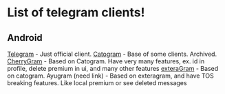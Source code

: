 # List of telegram clients!

## Android

[Telegram](https://telegram.org/android) - Just official client.
[Catogram](https://github.com/Catogram/Catogram) - Base of some clients. Archived.
[CherryGram](https://github.com/arsLan4k1390/Cherrygram) - Based on Catogram. Have very many features, ex. id in profile, delete premium in ui, and many other features
[exteraGram](https://exteragram.app) - Based on catogram. 
Ayugram (need link) - Based on exteragram, and have TOS breaking features. Like local premium or see deleted messages
